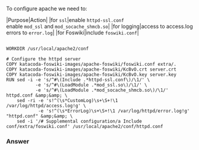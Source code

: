  To configure apache we need to:

|Purpose|Action|
|for `ssl`|enable `httpd-ssl.conf`<br />
 enable `mod_ssl` and `mod_socache_shmcb.so`|
|for logging|access to access.log <br />
 errors to `error.log`|
|for Foswiki|include `foswiki.conf`|

```

WORKDIR /usr/local/apache2/conf

# Configure the httpd server
COPY katacoda-foswiki-images/apache-foswiki/foswiki.conf extra/.
COPY katacoda-foswiki-images/apache-foswiki/KcBvO.crt server.crt
COPY katacoda-foswiki-images/apache-foswiki/KcBvO.key server.key
RUN sed -i -e 's/^#\(Include .*httpd-ssl.conf\)/\1/' \
           -e 's/^#\(LoadModule .*mod_ssl.so\)/\1/' \
           -e 's/^#\(LoadModule .*mod_socache_shmcb.so\)/\1/' httpd.conf &amp;&amp; \
    sed -ri -e 's!^(\s*CustomLog)\s+\S+!\1 /var/log/httpd/access.log!g' \
            -e 's!^(\s*ErrorLog)\s+\S+!\1 /var/log/httpd/error.log!g' "httpd.conf" &amp;&amp; \
    sed -i '/# Supplemental configuration/a Include conf/extra/foswiki.conf' /usr/local/apache2/conf/httpd.conf

```

### Answer	

